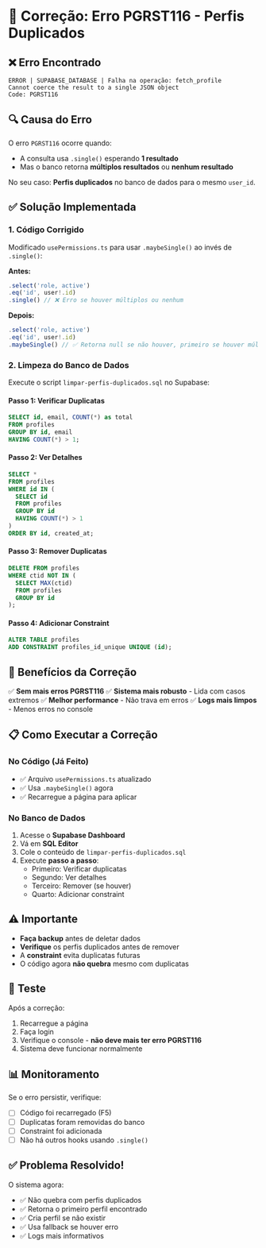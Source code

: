 # 🔧 Correção: Erro PGRST116 - Perfis Duplicados

## ❌ **Erro Encontrado**

```
ERROR | SUPABASE_DATABASE | Falha na operação: fetch_profile
Cannot coerce the result to a single JSON object
Code: PGRST116
```

## 🔍 **Causa do Erro**

O erro `PGRST116` ocorre quando:
- A consulta usa `.single()` esperando **1 resultado**
- Mas o banco retorna **múltiplos resultados** ou **nenhum resultado**

No seu caso: **Perfis duplicados** no banco de dados para o mesmo `user_id`.

## ✅ **Solução Implementada**

### **1. Código Corrigido**

Modificado `usePermissions.ts` para usar `.maybeSingle()` ao invés de `.single()`:

**Antes:**
```typescript
.select('role, active')
.eq('id', user!.id)
.single() // ❌ Erro se houver múltiplos ou nenhum
```

**Depois:**
```typescript
.select('role, active')
.eq('id', user!.id)
.maybeSingle() // ✅ Retorna null se não houver, primeiro se houver múltiplos
```

### **2. Limpeza do Banco de Dados**

Execute o script `limpar-perfis-duplicados.sql` no Supabase:

#### **Passo 1: Verificar Duplicatas**
```sql
SELECT id, email, COUNT(*) as total
FROM profiles
GROUP BY id, email
HAVING COUNT(*) > 1;
```

#### **Passo 2: Ver Detalhes**
```sql
SELECT *
FROM profiles
WHERE id IN (
  SELECT id
  FROM profiles
  GROUP BY id
  HAVING COUNT(*) > 1
)
ORDER BY id, created_at;
```

#### **Passo 3: Remover Duplicatas**
```sql
DELETE FROM profiles
WHERE ctid NOT IN (
  SELECT MAX(ctid)
  FROM profiles
  GROUP BY id
);
```

#### **Passo 4: Adicionar Constraint**
```sql
ALTER TABLE profiles 
ADD CONSTRAINT profiles_id_unique UNIQUE (id);
```

## 🎯 **Benefícios da Correção**

✅ **Sem mais erros PGRST116**
✅ **Sistema mais robusto** - Lida com casos extremos
✅ **Melhor performance** - Não trava em erros
✅ **Logs mais limpos** - Menos erros no console

## 📋 **Como Executar a Correção**

### **No Código (Já Feito)**
- ✅ Arquivo `usePermissions.ts` atualizado
- ✅ Usa `.maybeSingle()` agora
- ✅ Recarregue a página para aplicar

### **No Banco de Dados**

1. Acesse o **Supabase Dashboard**
2. Vá em **SQL Editor**
3. Cole o conteúdo de `limpar-perfis-duplicados.sql`
4. Execute **passo a passo**:
   - Primeiro: Verificar duplicatas
   - Segundo: Ver detalhes
   - Terceiro: Remover (se houver)
   - Quarto: Adicionar constraint

## ⚠️ **Importante**

- **Faça backup** antes de deletar dados
- **Verifique** os perfis duplicados antes de remover
- A **constraint** evita duplicatas futuras
- O código agora **não quebra** mesmo com duplicatas

## 🧪 **Teste**

Após a correção:
1. Recarregue a página
2. Faça login
3. Verifique o console - **não deve mais ter erro PGRST116**
4. Sistema deve funcionar normalmente

## 📊 **Monitoramento**

Se o erro persistir, verifique:
- [ ] Código foi recarregado (F5)
- [ ] Duplicatas foram removidas do banco
- [ ] Constraint foi adicionada
- [ ] Não há outros hooks usando `.single()`

## ✅ **Problema Resolvido!**

O sistema agora:
- ✅ Não quebra com perfis duplicados
- ✅ Retorna o primeiro perfil encontrado
- ✅ Cria perfil se não existir
- ✅ Usa fallback se houver erro
- ✅ Logs mais informativos

